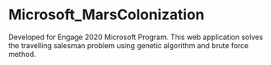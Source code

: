 # Microsoft_MarsColonization
Developed for Engage 2020 Microsoft Program.
This web application solves the travelling salesman problem using genetic algorithm and brute force method.
